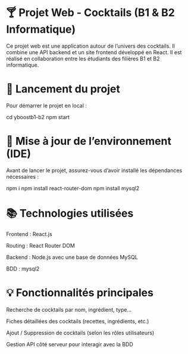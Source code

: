 # 🍸 Projet Web - Cocktails (B1 & B2 Informatique)
Ce projet web est une application autour de l’univers des cocktails. Il combine une API backend et un site frontend développé en React. Il est réalisé en collaboration entre les étudiants des filières B1 et B2 informatique.

# 🚀 Lancement du projet
Pour démarrer le projet en local :

cd yboostb1-b2
npm start


# 🔧 Mise à jour de l’environnement (IDE)
Avant de lancer le projet, assurez-vous d’avoir installé les dépendances nécessaires :


npm i
npm install react-router-dom
npm install mysql2

# 📚 Technologies utilisées

Frontend : React.js

Routing : React Router DOM

Backend : Node.js avec une base de données MySQL

BDD : mysql2

# 💡 Fonctionnalités principales

Recherche de cocktails par nom, ingrédient, type...

Fiches détaillées des cocktails (recettes, ingrédients, etc.)

Ajout / Suppression de cocktails (selon les rôles utilisateurs)

Gestion API côté serveur pour interagir avec la BDD

